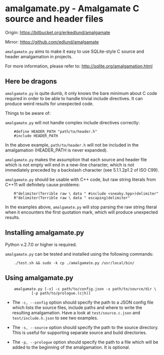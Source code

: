 # amalgamate.py - Amalgamate C source and header files

Origin: https://bitbucket.org/erikedlund/amalgamate

Mirror: https://github.com/edlund/amalgamate

`amalgamate.py` aims to make it easy to use SQLite-style C source and header
amalgamation in projects.

For more information, please refer to: http://sqlite.org/amalgamation.html

## Here be dragons

`amalgamate.py` is quite dumb, it only knows the bare minimum about C code
required in order to be able to handle trivial include directives. It can
produce weird results for unexpected code.

Things to be aware of:

`amalgamate.py` will not handle complex include directives correctly:

        #define HEADER_PATH "path/to/header.h"
        #include HEADER_PATH

In the above example, `path/to/header.h` will not be included in the
amalgamation (HEADER_PATH is never expanded).

`amalgamate.py` makes the assumption that each source and header file which
is not empty will end in a new-line character, which is not immediately
preceded by a backslash character (see 5.1.1.2p1.2 of ISO C99).

`amalgamate.py` should be usable with C++ code, but raw string literals from
C++11 will definitely cause problems:

        R"delimiter(Terrible raw \ data " #include <sneaky.hpp>)delimiter"
        R"delimiter(Terrible raw \ data " escaping)delimiter"

In the examples above, `amalgamate.py` will stop parsing the raw string literal
when it encounters the first quotation mark, which will produce unexpected
results.

## Installing amalgamate.py

Python v.2.7.0 or higher is required.

`amalgamate.py` can be tested and installed using the following commands:

        ./test.sh && sudo -k cp ./amalgamate.py /usr/local/bin/

## Using amalgamate.py

        amalgamate.py [-v] -c path/to/config.json -s path/to/source/dir \
                [-p path/to/prologue.(c|h)]

 * The `-c, --config` option should specify the path to a JSON config file which
   lists the source files, include paths and where to write the resulting
   amalgamation. Have a look at `test/source.c.json` and `test/include.h.json`
   to see two examples.

 * The `-s, --source` option should specify the path to the source directory.
   This is useful for supporting separate source and build directories.

 * The `-p, --prologue` option should specify the path to a file which will be
   added to the beginning of the amalgamation. It is optional.

